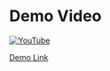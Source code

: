 # Demo Video

[![YouTube](http://i.ytimg.com/vi/zSwLVLghOGk/hqdefault.jpg)](https://www.youtube.com/watch?v=zSwLVLghOGk)


[Demo Link](https://eng-sub-for-indic-yt-videos.streamlit.app/)